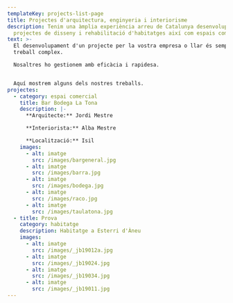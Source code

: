 ```yaml
---
templateKey: projects-list-page
title: Projectes d'arquitectura, enginyeria i interiorisme
description: Tenim una àmplia experiència arreu de Catalunya desenvolupant
  projectes de disseny i rehabilitació d'habitatges així com espais comercials.
text: >-
  El desenvolupament d'un projecte per la vostra empresa o llar és sempre un
  treball complex.

  Nosaltres ho gestionem amb eficàcia i rapidesa.


  Aquí mostrem alguns dels nostres treballs.
projectes:
  - category: espai comercial
    title: Bar Bodega La Tona
    description: |-
      **Arquitecte:** Jordi Mestre

      **Interiorista:** Alba Mestre

      **Localització:** Isil
    images:
      - alt: imatge
        src: /images/bargeneral.jpg
      - alt: imatge
        src: /images/barra.jpg
      - alt: imatge
        src: /images/bodega.jpg
      - alt: imatge
        src: /images/raco.jpg
      - alt: imatge
        src: /images/taulatona.jpg
  - title: Prova
    category: habitatge
    description: Habitatge a Esterri d'Àneu
    images:
      - alt: imatge
        src: /images/_jb19012a.jpg
      - alt: imatge
        src: /images/_jb19024.jpg
      - alt: imatge
        src: /images/_jb19034.jpg
      - alt: imatge
        src: /images/_jb19011.jpg
---
```

